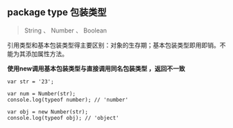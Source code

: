 ## package type 包装类型

> String 、 Number 、 Boolean

引用类型和基本包装类型得主要区别：对象的生存期；基本包装类型即用即销。不能为其添加属性方法。

**使用new调用基本包装类型与直接调用同名包装类型 ，返回不一致**

```
var str = '23';

var num = Number(str);
console.log(typeof number); // 'number'

var obj = new Number(str);
console.log(typeof obj); // 'object'
```